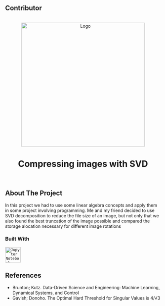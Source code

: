 <!-- Improved compatibility of back to top link: See: https://github.com/othneildrew/Best-README-Template/pull/73 -->
<a name="readme-top"></a>
<!--
*** Thanks for checking out the Best-README-Template. If you have a suggestion
*** that would make this better, please fork the repo and create a pull request
*** or simply open an issue with the tag "enhancement".
*** Don't forget to give the project a star!
*** Thanks again! Now go create something AMAZING! :D
-->

## Contributor

<!-- PROJECT LOGO -->
<br />
<div align="center">
    <img src="https://dmicz.github.io/assets/img/svd_compression/svd_compression_19_0.png" alt="Logo" width="400">
  </a>

  <h1 align="center">Compressing images with SVD</h1>
  <br>
  </div>



<!-- ABOUT THE PROJECT -->
## About The Project

In this project we had to use some linear algebra concepts and apply them in some project involving programming. Me and my friend decided to use SVD decomposition to reduce the file size of an image, but not only that we also found the best truncation of the image possible and compared the storage alocation necessary for different image rotations


### Built With
<div>
	<code><img width="50" src="https://user-images.githubusercontent.com/25181517/183914128-3fc88b4a-4ac1-40e6-9443-9a30182379b7.png" alt="Jupyter Notebook" title="Jupyter Notebook"/></code>
</div>


## References
- Brunton; Kutz. Data-Driven Science and Engineering: Machine Learning, Dynamical Systems, and Control
- Gavish; Donoho. The Optimal Hard Threshold for Singular Values is 4/√3
